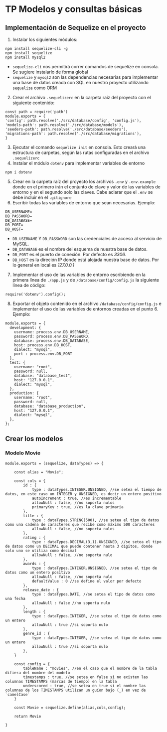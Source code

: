 # TP Modelos y consultas básicas
## Implementación de Sequelize en el proyecto
1. Instalar los siguientes módulos:
~~~~
npm install sequelize-cli -g
npm install sequelize
npm install mysql2
~~~~
- `sequelize-cli` nos permitirá correr comandos de sequelize en consola. Se sugiere instalarlo de forma global
- `sequelize` y `mysql2` son las dependencias necesarias para implementar una base de datos creada con SQL en nuestro proyecto utilizando `sequelize` como ORM 

2. Crear el archivo `.sequelizerc` en la carpeta raíz del proyecto con el siguiente contenido:
~~~
const path = require('path')
module.exports = {
'config': path.resolve('./src/database/config', 'config.js'),
'models-path': path.resolve('./src/database/models'),
'seeders-path': path.resolve('./src/database/seeders'),
'migrations-path': path.resolve('./src/database/migrations'),
}
~~~
3. Ejecutar el comando `sequelize init` en consola. Esto creará una estructura de carpetas, según las rutas configuradas en el archivo `.sequelizerc`
4. Instalar el módulo  `dotenv` para implementar variables de entorno
~~~
npm i dotenv
~~~
5. Crear en la carpeta raíz del proyecto los archivos `.env` y `.env.example` donde en el primero irán el conjunto de clave y valor de las variables de entorno y en el segundo solo las claves. Cabe aclarar que el `.env` se debe incluir en el `.gitignore`
6. Escribir todas las variables de entorno que sean necesarias. Ejemplo:
~~~
DB_USERNAME=
DB_PASSWORD=
DB_DATABASE=
DB_PORT=
DB_HOST=
~~~
- `DB_USERNAME` Y `DB_PASSWORD` son las credenciales de acceso al servicio de MySQL.
- `DB_DATABASE` es el nombre del esquema de nuestra base de datos.
- `DB_PORT` es el puerto de conexión. Por defecto es *3306*. 
- `DB_HOST` es la direción IP donde está alojada nuestra base de datos. Por lo general en local es *127.0.0.1*
7. Implementar el uso de las variables de entorno escribiendo en la primera línea de `./app.js` y de `/database/config/config.js` la siguiente línea de código:
~~~
require('dotenv').config();
~~~
8. Exportar el objeto contenido en el archivo `/database/config/config.js` e implementar el uso de las variables de entornos creadas en el punto 6. Ejemplo:
~~~
module.exports = {
  development: {
    username: process.env.DB_USERNAME,
    password: process.env.DB_PASSWORD,
    database: process.env.DB_DATABASE,
    host: process.env.DB_HOST,
    dialect: "mysql",
    port : process.env.DB_PORT
  },
  test: {
    username: "root",
    password: null,
    database: "database_test",
    host: "127.0.0.1",
    dialect: "mysql",
  },
  production: {
    username: "root",
    password: null,
    database: "database_production",
    host: "127.0.0.1",
    dialect: "mysql",
  },
};
~~~
## Crear los modelos
### Modelo Movie
~~~
module.exports = (sequelize, dataTypes) => {

    const alias = "Movie";

    const cols = {
        id : {
            type : dataTypes.INTEGER.UNSIGNED, //se setea el tiempo de datos, en este caso un INTEGER y UNSIGNED, es decir un entero positivo
            autoIncrement : true, //es incrementable
            allowNull : false, //no soporta nulos
            primaryKey : true, //es la clave primaria
        },
        title : {
            type : dataTypes.STRING(500), //se setea el tipo de datos como una cadena de caracteres que recibe como máximo 500 caracteres
            allowNull : false, //no soporta nulos
        },
        rating : {
            type : dataTypes.DECIMAL(3,1).UNSIGNED, //se setea el tipo de datos como un DECIMAL que puede contener hasta 3 dígitos, donde solo uno se utiliza como decimal
            allowNull : false, //no soporta nulo
        },
        awards : {
            type : dataTypes.INTEGER.UNSIGNED, //se setea el tipo de datos como un entero positivo
            allowNull : false, //no soporta nulo
            defaultValue : 0 //se define el valor por defecto
        },
        release_date : {
            type : dataTypes.DATE, //se setea el tipo de datos como una fecha
            allowNull : false //no soporta nulo
        },
        length : {
            type : dataTypes.INTEGER, //se setea el tipo de datos como un entero
            allowNull : true //si soporta nulo
        },
        genre_id : {
            type : dataTypes.INTEGER, //se setea el tipo de datos como un entero
            allowNull : true //si soporta nulo
        },
    }

    const config = {
        tableName : "movies", //en el caso que el nombre de la tabla difiera del nombre del modelo
        timestamps : true, //se setea en false si no existen las columnas TIMESTAMPS (marcas de tiempo) en la tabla
        underscored : true, //se setea en true si el nombre las columnas de los TIMESTAMPS utilizan un guíon bajo (_) en vez de `camelCase`
    }

    const Movie = sequelize.define(alias,cols,config);
    
    return Movie

}
~~~